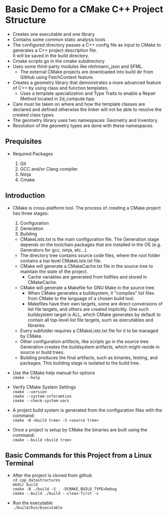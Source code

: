 # Basic Demo for a CMake C++ Project Structure  

- Creates one executable and one library
- Contains some common static analysis tools
- The configured directory passes a C++ config file as input to CMake to generates a C++ project description file.  
  It will be saved in the build directory.
- Cmake scripts go in the cmake subdirectory
- Uses some third-party modules like nlohmann_json and SFML.
  - The external CMake projects are downloaded into build dir from GitHub using FetchContent feature.  
- Creates a geometry library that demonstrates a more advanced feature of C++ by using class and function templates.
  - Uses a template specialization and Type Traits to enable a Repair Method located in 2d_compute.hpp.  
- Care must be taken on where and how the template classes are declared and defined otherwise the linker will not be able to resolve the created class types.  
- The geometry library uses two namespaces: Geometry and Inventory.  
- Resolution of the geometry types are done with these namespaces.  

## Prequisites

- Required Packages

  1. Git
  2. GCC and/or Clang compiler
  3. Ninja
  4. Cmake

## Introduction  

- CMake is cross-platform tool. The process of creating a CMake project has three stages:
    1. Configuration
    2. Generation
    3. Building

  - CMakeLists.txt is the main configuration file. The Generation stage depends on the toolchain packages that are installed in the OS (e.g. Generators for gcc, ninja, etc...).  
  - The directory tree contains source code files, where the root folder contains a top level CMakeLists.txt file.
  - CMake will generate a CMakeCache.txt file in the source tree to maintain the state of the project.
    - Cache variables are generated from listfiles and stored in CMakeCache.
  - CMake will generate a Makefile for GNU Make in the source tree.
    - When CMake generates a buildsystem, it "compiles" list files from CMake to the language of a chosen build tool.
    - Makefiles have their own targets, some are direct conversions of list file targets, and others are created implicitly. One such buildsystem target is ALL, which CMake generates by default to contain all top-level list file targets, such as executables and libraries.
  - Every subfolder requires a CMakeLists.txt file for it to be managed by CMake.  
  - Other configuration artifacts, like scripts go in the source tree. Generation creates the buildsystem artifacts, which might reside in source or build trees.
  - Building produces the final artifacts, such as binaries, testing, and packages. This building stage is isolated to the build tree.

- Use the CMake help manual for options  
  ```cmake --help```  

- Verify CMake System Settings  
  ```cmake --version```  
  ```cmake --system-inforamtion```  
  ```cmake --check-system-vars```  

- A project build system is generated from the configuration files with the command:  
  ```cmake -B <build tree> -S <source tree>```  

- Once a project is setup by CMake the binaries are built using the command:  
  ```cmake --build <build tree>```

## Basic Commands for this Project from a Linux Terminal

- After the project is cloned from github  
  ```cd cpp_datastructures```  
  ```mkdir build```  
  ```cmake -B ./build -S . -DCMAKE_BUILD_TYPE=Debug```  
  ```cmake --build ./build --clean-first -v```  

- Run the executable  
  ```./build/bin/Executable```
